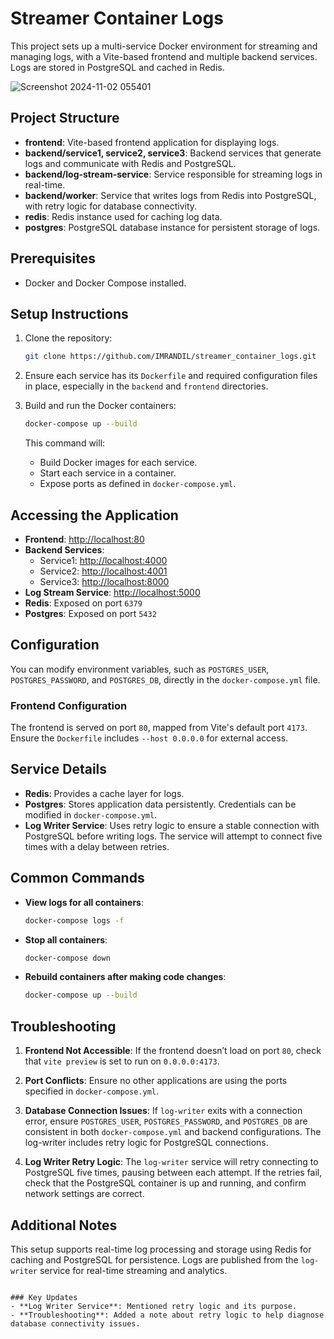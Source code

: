 
# Streamer Container Logs

This project sets up a multi-service Docker environment for streaming and managing logs, with a Vite-based frontend and multiple backend services. Logs are stored in PostgreSQL and cached in Redis.


![Screenshot 2024-11-02 055401](https://github.com/user-attachments/assets/606b4e60-f3d3-49ff-bae4-a67f5397e82b)

## Project Structure

- **frontend**: Vite-based frontend application for displaying logs.
- **backend/service1, service2, service3**: Backend services that generate logs and communicate with Redis and PostgreSQL.
- **backend/log-stream-service**: Service responsible for streaming logs in real-time.
- **backend/worker**: Service that writes logs from Redis into PostgreSQL, with retry logic for database connectivity.
- **redis**: Redis instance used for caching log data.
- **postgres**: PostgreSQL database instance for persistent storage of logs.

## Prerequisites

- Docker and Docker Compose installed.

## Setup Instructions

1. Clone the repository:
   ```bash
   git clone https://github.com/IMRANDIL/streamer_container_logs.git
   ```

2. Ensure each service has its `Dockerfile` and required configuration files in place, especially in the `backend` and `frontend` directories.

3. Build and run the Docker containers:
   ```bash
   docker-compose up --build
   ```

   This command will:
   - Build Docker images for each service.
   - Start each service in a container.
   - Expose ports as defined in `docker-compose.yml`.

## Accessing the Application

- **Frontend**: [http://localhost:80](http://localhost:80)
- **Backend Services**: 
  - Service1: [http://localhost:4000](http://localhost:4000)
  - Service2: [http://localhost:4001](http://localhost:4001)
  - Service3: [http://localhost:8000](http://localhost:8000)
- **Log Stream Service**: [http://localhost:5000](http://localhost:5000)
- **Redis**: Exposed on port `6379`
- **Postgres**: Exposed on port `5432`

## Configuration

You can modify environment variables, such as `POSTGRES_USER`, `POSTGRES_PASSWORD`, and `POSTGRES_DB`, directly in the `docker-compose.yml` file.

### Frontend Configuration

The frontend is served on port `80`, mapped from Vite's default port `4173`. Ensure the `Dockerfile` includes `--host 0.0.0.0` for external access.

## Service Details

- **Redis**: Provides a cache layer for logs.
- **Postgres**: Stores application data persistently. Credentials can be modified in `docker-compose.yml`.
- **Log Writer Service**: Uses retry logic to ensure a stable connection with PostgreSQL before writing logs. The service will attempt to connect five times with a delay between retries.

## Common Commands

- **View logs for all containers**:
  ```bash
  docker-compose logs -f
  ```

- **Stop all containers**:
  ```bash
  docker-compose down
  ```

- **Rebuild containers after making code changes**:
  ```bash
  docker-compose up --build
  ```

## Troubleshooting

1. **Frontend Not Accessible**: If the frontend doesn’t load on port `80`, check that `vite preview` is set to run on `0.0.0.0:4173`.
2. **Port Conflicts**: Ensure no other applications are using the ports specified in `docker-compose.yml`.
3. **Database Connection Issues**: If `log-writer` exits with a connection error, ensure `POSTGRES_USER`, `POSTGRES_PASSWORD`, and `POSTGRES_DB` are consistent in both `docker-compose.yml` and backend configurations. The log-writer includes retry logic for PostgreSQL connections.

4. **Log Writer Retry Logic**: The `log-writer` service will retry connecting to PostgreSQL five times, pausing between each attempt. If the retries fail, check that the PostgreSQL container is up and running, and confirm network settings are correct.

## Additional Notes

This setup supports real-time log processing and storage using Redis for caching and PostgreSQL for persistence. Logs are published from the `log-writer` service for real-time streaming and analytics.
```

### Key Updates
- **Log Writer Service**: Mentioned retry logic and its purpose.
- **Troubleshooting**: Added a note about retry logic to help diagnose database connectivity issues.
